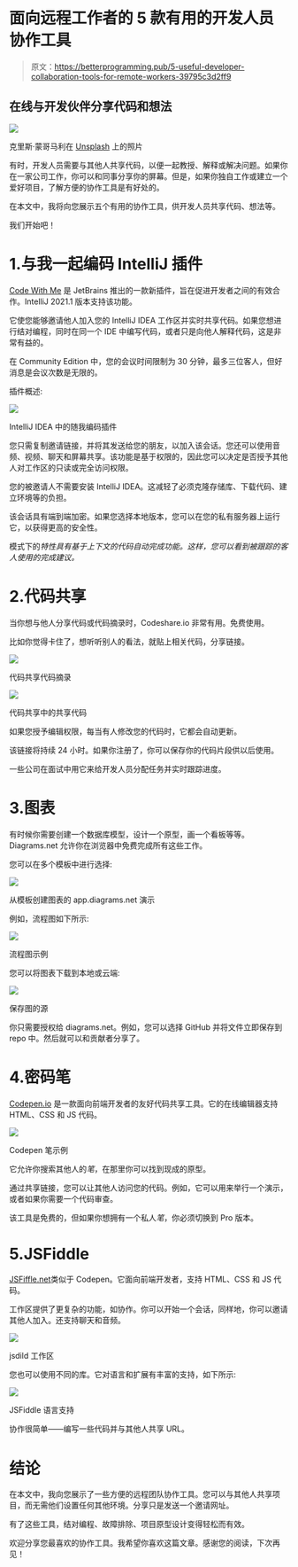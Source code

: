 # 面向远程工作者的 5 款有用的开发人员协作工具

> 原文：<https://betterprogramming.pub/5-useful-developer-collaboration-tools-for-remote-workers-39795c3d2ff9>

## 在线与开发伙伴分享代码和想法

![](img/0febd0228ec565be714cfb9099b0c55b.png)

克里斯·蒙哥马利在 [Unsplash](https://unsplash.com?utm_source=medium&utm_medium=referral) 上的照片

有时，开发人员需要与其他人共享代码，以便一起教授、解释或解决问题。如果你在一家公司工作，你可以和同事分享你的屏幕。但是，如果你独自工作或建立一个爱好项目，了解方便的协作工具是有好处的。

在本文中，我将向您展示五个有用的协作工具，供开发人员共享代码、想法等。

我们开始吧！

# 1.与我一起编码 IntelliJ 插件

[Code With Me](https://www.jetbrains.com/code-with-me/) 是 JetBrains 推出的一款新插件，旨在促进开发者之间的有效合作。IntelliJ 2021.1 版本支持该功能。

它使您能够邀请他人加入您的 IntelliJ IDEA 工作区并实时共享代码。如果您想进行结对编程，同时在同一个 IDE 中编写代码，或者只是向他人解释代码，这是非常有益的。

在 Community Edition 中，您的会议时间限制为 30 分钟，最多三位客人，但好消息是会议次数是无限的。

插件概述:

![](img/5bf8d7943367ed1843e23852c860a02c.png)

IntelliJ IDEA 中的随我编码插件

您只需复制邀请链接，并将其发送给您的朋友，以加入该会话。您还可以使用音频、视频、聊天和屏幕共享。该功能是基于权限的，因此您可以决定是否授予其他人对工作区的只读或完全访问权限。

您的被邀请人不需要安装 IntelliJ IDEA。这减轻了必须克隆存储库、下载代码、建立环境等的负担。

该会话具有端到端加密。如果您选择本地版本，您可以在您的私有服务器上运行它，以获得更高的安全性。

模式下的*特性具有基于上下文的代码自动完成功能。这样，您可以看到被跟踪的客人使用的完成建议。*

# 2.代码共享

当你想与他人分享代码或代码摘录时，Codeshare.io 非常有用。免费使用。

比如你觉得卡住了，想听听别人的看法，就贴上相关代码，分享链接。

![](img/8f71f59159bb2023a3ee052f016875e3.png)

代码共享代码摘录

![](img/c6f82bb426528ce4f2aea927299f9b90.png)

代码共享中的共享代码

如果您授予编辑权限，每当有人修改您的代码时，它都会自动更新。

该链接将持续 24 小时。如果你注册了，你可以保存你的代码片段供以后使用。

一些公司在面试中用它来给开发人员分配任务并实时跟踪进度。

# 3.图表

有时候你需要创建一个数据库模型，设计一个原型，画一个看板等等。Diagrams.net 允许你在浏览器中免费完成所有这些工作。

您可以在多个模板中进行选择:

![](img/1b46a4b750f9fc4c6bce2b3c5794d405.png)

从模板创建图表的 app.diagrams.net 演示

例如，流程图如下所示:

![](img/b263868f190ef23f75e863a95bf1c583.png)

流程图示例

您可以将图表下载到本地或云端:

![](img/b4df0e1814773c58d047d66f32b57fcd.png)

保存图的源

你只需要授权给 diagrams.net。例如，您可以选择 GitHub 并将文件立即保存到 repo 中。然后就可以和贡献者分享了。

# 4.密码笔

[Codepen.io](https://codepen.io/) 是一款面向前端开发者的友好代码共享工具。它的在线编辑器支持 HTML、CSS 和 JS 代码。

![](img/9108190d8b546f90b86ff15c69028a2a.png)

Codepen 笔示例

它允许你搜索其他人的*笔*，在那里你可以找到现成的原型。

通过共享链接，您可以让其他人访问您的代码。例如，它可以用来举行一个演示，或者如果你需要一个代码审查。

该工具是免费的，但如果你想拥有一个私人*笔*，你必须切换到 Pro 版本。

# 5.JSFiddle

[JSFiffle.net](https://jsfiddle.net/)类似于 Codepen。它面向前端开发者，支持 HTML、CSS 和 JS 代码。

工作区提供了更复杂的功能，如协作。你可以开始一个会话，同样地，你可以邀请其他人加入。还支持聊天和音频。

![](img/e7fc06ab617ecff60432882a76056fdf.png)

jsdild 工作区

您也可以使用不同的库。它对语言和扩展有丰富的支持，如下所示:

![](img/859ca9565e48197d46482f08c79e7c50.png)

JSFiddle 语言支持

协作很简单——编写一些代码并与其他人共享 URL。

# 结论

在本文中，我向您展示了一些方便的远程团队协作工具。您可以与其他人共享项目，而无需他们设置任何其他环境。分享只是发送一个邀请网址。

有了这些工具，结对编程、故障排除、项目原型设计变得轻松而有效。

欢迎分享您最喜欢的协作工具。我希望你喜欢这篇文章。感谢您的阅读，下次再见！